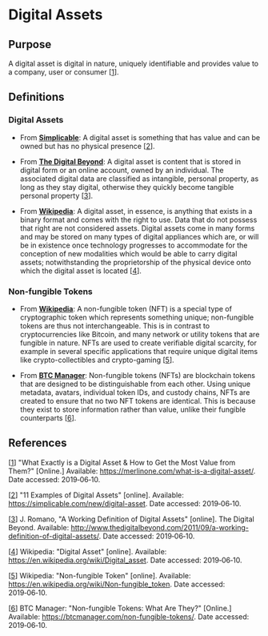 # Digital Assets

## Purpose

A digital asset is digital in nature, uniquely identifiable and provides value to a company, user or consumer [[1]].

## Definitions

### Digital Assets

- From [<u>**Simplicable**</u>](https://simplicable.com/new/digital-asset): A digital asset is something that has value and can be owned but has no physical presence [[2]]. 

- From [<u>**The Digital Beyond**</u>](http://www.thedigitalbeyond.com/2011/09/a-working-definition-of-digital-assets/): A digital asset is content that is stored in digital form or an online account, owned by an individual. The associated 
  digital data are classified as intangible, personal property, as long as they stay digital, otherwise they quickly 
  become tangible personal property [[3]].

- From [<u>**Wikipedia**</u>](https://en.wikipedia.org/wiki/Digital_asset): A digital asset, in essence, is anything that exists in a binary format and comes with the right to use. Data that do 
  not possess that right are not considered assets. Digital assets come in many forms and may be stored on many types of 
  digital appliances which are, or will be in existence once technology progresses to accommodate for the conception of 
  new modalities which would be able to carry digital assets; notwithstanding the proprietorship of the physical device 
  onto which the digital asset is located [[4]].

### Non-fungible Tokens

- From [<u>**Wikipedia**</u>](https://en.wikipedia.org/wiki/Non-fungible_token): A non-fungible token (NFT) is a special type of cryptographic token which represents something unique; non-fungible 
  tokens are thus not interchangeable. This is in contrast to cryptocurrencies like Bitcoin, and many network or utility 
  tokens that are fungible in nature. NFTs are used to create verifiable digital scarcity, for example in several 
  specific applications that require unique digital items like crypto-collectibles and crypto-gaming [[5]].

- From [<u>**BTC Manager**</u>](https://btcmanager.com/non-fungible-tokens/): Non-fungible tokens (NFTs) are blockchain tokens that are designed to be distinguishable from each other. Using unique 
  metadata, avatars, individual token IDs, and custody chains, NFTs are created to ensure that no two NFT tokens are 
  identical. This is because they exist to store information rather than value, unlike their fungible counterparts [[6]].

## References

[[1]] "What Exactly is a Digital Asset & How to Get the Most Value from Them?" [Online.] 
Available: <https://merlinone.com/what-is-a-digital-asset/>. Date accessed: 2019&#8209;06&#8209;10.

[1]: https://merlinone.com/what-is-a-digital-asset/
"What Exactly is a Digital 
Asset & How to Get the 
Most Value from Them?"

[[2]] "11 Examples of Digital Assets" [online]. 
Available: <https://simplicable.com/new/digital-asset>. 
Date accessed: 2019&#8209;06&#8209;10.

[2]: https://simplicable.com/new/digital-asset
"11 Examples of 
Digital Assets"

[[3]] J. Romano, "A Working Definition of Digital Assets" [online]. The Digital Beyond. Available: <http://www.thedigitalbeyond.com/2011/09/a-working-definition-of-digital-assets/>. Date accessed: 2019&#8209;06&#8209;10.

[3]: http://www.thedigitalbeyond.com/2011/09/a-working-definition-of-digital-assets/
"A Working Definition of Digital Assets"

[[4]] Wikipedia: "Digital Asset" [online]. 
Available: <https://en.wikipedia.org/wiki/Digital_asset>. 
Date accessed: 2019&#8209;06&#8209;10.

[4]: https://en.wikipedia.org/wiki/Digital_asset
"Digital Asset"

[[5]] Wikipedia: "Non-fungible Token" [online]. 
Available: <https://en.wikipedia.org/wiki/Non-fungible_token>. 
Date accessed: 2019&#8209;06&#8209;10.

[5]: https://en.wikipedia.org/wiki/Non-fungible_token
"Non-fungible Token"

[[6]] BTC Manager: "Non-fungible Tokens: What Are They?" [Online.] 
Available: <https://btcmanager.com/non-fungible-tokens/>. 
Date accessed: 2019&#8209;06&#8209;10.

[6]: https://btcmanager.com/non-fungible-tokens/
"Non-fungible Tokens: 
What Are They?"
















